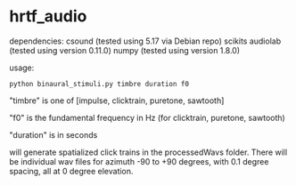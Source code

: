 hrtf_audio
==========

dependencies: 
    csound (tested using 5.17 via Debian repo)
    scikits audiolab (tested using version 0.11.0)
    numpy (tested using version 1.8.0)

usage: 
```
python binaural_stimuli.py timbre duration f0
```

"timbre" is one of [impulse, clicktrain, puretone, sawtooth]

"f0" is the fundamental frequency in Hz (for clicktrain, puretone, sawtooth)

"duration" is in seconds

will generate spatialized click trains in the processedWavs folder.  There will
be individual wav files for azimuth -90 to +90 degrees, with 0.1 degree
spacing, all at 0 degree elevation.
